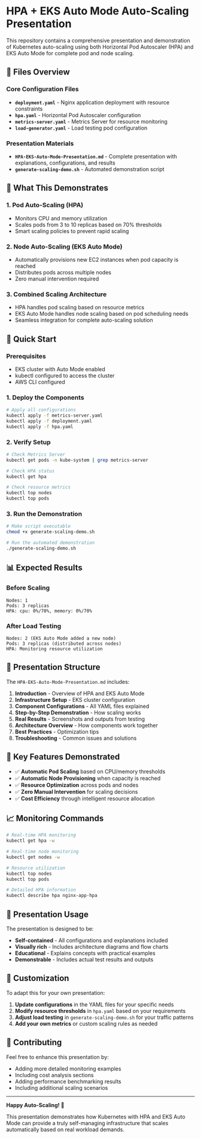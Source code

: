 # HPA + EKS Auto Mode Auto-Scaling Presentation

This repository contains a comprehensive presentation and demonstration of Kubernetes auto-scaling using both Horizontal Pod Autoscaler (HPA) and EKS Auto Mode for complete pod and node scaling.

## 📁 Files Overview

### Core Configuration Files
- **`deployment.yaml`** - Nginx application deployment with resource constraints
- **`hpa.yaml`** - Horizontal Pod Autoscaler configuration
- **`metrics-server.yaml`** - Metrics Server for resource monitoring
- **`load-generator.yaml`** - Load testing pod configuration

### Presentation Materials
- **`HPA-EKS-Auto-Mode-Presentation.md`** - Complete presentation with explanations, configurations, and results
- **`generate-scaling-demo.sh`** - Automated demonstration script

## 🎯 What This Demonstrates

### 1. **Pod Auto-Scaling (HPA)**
- Monitors CPU and memory utilization
- Scales pods from 3 to 10 replicas based on 70% thresholds
- Smart scaling policies to prevent rapid scaling

### 2. **Node Auto-Scaling (EKS Auto Mode)**
- Automatically provisions new EC2 instances when pod capacity is reached
- Distributes pods across multiple nodes
- Zero manual intervention required

### 3. **Combined Scaling Architecture**
- HPA handles pod scaling based on resource metrics
- EKS Auto Mode handles node scaling based on pod scheduling needs
- Seamless integration for complete auto-scaling solution

## 🚀 Quick Start

### Prerequisites
- EKS cluster with Auto Mode enabled
- kubectl configured to access the cluster
- AWS CLI configured

### 1. Deploy the Components
```bash
# Apply all configurations
kubectl apply -f metrics-server.yaml
kubectl apply -f deployment.yaml
kubectl apply -f hpa.yaml
```

### 2. Verify Setup
```bash
# Check Metrics Server
kubectl get pods -n kube-system | grep metrics-server

# Check HPA status
kubectl get hpa

# Check resource metrics
kubectl top nodes
kubectl top pods
```

### 3. Run the Demonstration
```bash
# Make script executable
chmod +x generate-scaling-demo.sh

# Run the automated demonstration
./generate-scaling-demo.sh
```

## 📊 Expected Results

### Before Scaling
```
Nodes: 1
Pods: 3 replicas
HPA: cpu: 0%/70%, memory: 0%/70%
```

### After Load Testing
```
Nodes: 2 (EKS Auto Mode added a new node)
Pods: 3 replicas (distributed across nodes)
HPA: Monitoring resource utilization
```

## 📖 Presentation Structure

The `HPA-EKS-Auto-Mode-Presentation.md` includes:

1. **Introduction** - Overview of HPA and EKS Auto Mode
2. **Infrastructure Setup** - EKS cluster configuration
3. **Component Configurations** - All YAML files explained
4. **Step-by-Step Demonstration** - How scaling works
5. **Real Results** - Screenshots and outputs from testing
6. **Architecture Overview** - How components work together
7. **Best Practices** - Optimization tips
8. **Troubleshooting** - Common issues and solutions

## 🔧 Key Features Demonstrated

- ✅ **Automatic Pod Scaling** based on CPU/memory thresholds
- ✅ **Automatic Node Provisioning** when capacity is reached
- ✅ **Resource Optimization** across pods and nodes
- ✅ **Zero Manual Intervention** for scaling decisions
- ✅ **Cost Efficiency** through intelligent resource allocation

## 📈 Monitoring Commands

```bash
# Real-time HPA monitoring
kubectl get hpa -w

# Real-time node monitoring
kubectl get nodes -w

# Resource utilization
kubectl top nodes
kubectl top pods

# Detailed HPA information
kubectl describe hpa nginx-app-hpa
```

## 🎨 Presentation Usage

The presentation is designed to be:
- **Self-contained** - All configurations and explanations included
- **Visually rich** - Includes architecture diagrams and flow charts
- **Educational** - Explains concepts with practical examples
- **Demonstrable** - Includes actual test results and outputs

## 📝 Customization

To adapt this for your own presentation:

1. **Update configurations** in the YAML files for your specific needs
2. **Modify resource thresholds** in `hpa.yaml` based on your requirements
3. **Adjust load testing** in `generate-scaling-demo.sh` for your traffic patterns
4. **Add your own metrics** or custom scaling rules as needed

## 🤝 Contributing

Feel free to enhance this presentation by:
- Adding more detailed monitoring examples
- Including cost analysis sections
- Adding performance benchmarking results
- Including additional scaling scenarios

---

**Happy Auto-Scaling! 🚀**

This presentation demonstrates how Kubernetes with HPA and EKS Auto Mode can provide a truly self-managing infrastructure that scales automatically based on real workload demands.
